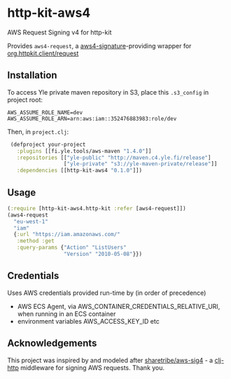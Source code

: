 # http-kit-aws4

AWS Request Signing v4 for http-kit

Provides `aws4-request`,
a [aws4-signature](https://docs.aws.amazon.com/general/latest/gr/signature-version-4.html)-providing wrapper
for [org.httpkit.client/request](http://www.http-kit.org/client.html#options)

## Installation
To access Yle private maven repository in S3, place this `.s3_config` in project root:
```
AWS_ASSUME_ROLE_NAME=dev
AWS_ASSUME_ROLE_ARN=arn:aws:iam::352476883983:role/dev
```

Then, in `project.clj`:
```clojure
 (defproject your-project
   :plugins [[fi.yle.tools/aws-maven "1.4.0"]]
   :repositories [["yle-public" "http://maven.c4.yle.fi/release"]
                  ["yle-private" "s3://yle-maven-private/release"]]
   :dependencies [[http-kit-aws4 "0.1.0"]])
```

## Usage
```clojure
(:require [http-kit-aws4.http-kit :refer [aws4-request]])
(aws4-request
  "eu-west-1"
  "iam"
  {:url "https://iam.amazonaws.com/"
   :method :get
   :query-params {"Action" "ListUsers"
                  "Version" "2010-05-08"}})
```

## Credentials
Uses AWS credentials provided run-time by (in order of precedence)
- AWS ECS Agent, via AWS_CONTAINER_CREDENTIALS_RELATIVE_URI, when running in an ECS container
- environment variables AWS_ACCESS_KEY_ID etc

## Acknowledgements
This project was inspired by and modeled after [sharetribe/aws-sig4](https://github.com/sharetribe/aws-sig4) - a [clj-http](https://github.com/dakrone/clj-http) middleware for signing AWS requests. Thank you.
